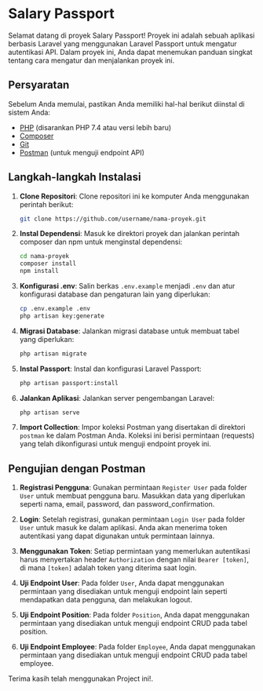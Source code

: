 # Salary Passport

Selamat datang di proyek Salary Passport! Proyek ini adalah sebuah aplikasi berbasis Laravel yang menggunakan Laravel Passport untuk mengatur autentikasi API. Dalam proyek ini, Anda dapat menemukan panduan singkat tentang cara mengatur dan menjalankan proyek ini.

## Persyaratan

Sebelum Anda memulai, pastikan Anda memiliki hal-hal berikut diinstal di sistem Anda:

- [PHP](https://php.net) (disarankan PHP 7.4 atau versi lebih baru)
- [Composer](https://getcomposer.org)
- [Git](https://git-scm.com)
- [Postman](https://www.postman.com) (untuk menguji endpoint API)

## Langkah-langkah Instalasi

1. **Clone Repositori**: Clone repositori ini ke komputer Anda menggunakan perintah berikut:

    ```sh
    git clone https://github.com/username/nama-proyek.git
    ```

2. **Instal Dependensi**: Masuk ke direktori proyek dan jalankan perintah composer dan npm untuk menginstal dependensi:

    ```sh
    cd nama-proyek
    composer install
    npm install
    ```

3. **Konfigurasi .env**: Salin berkas `.env.example` menjadi `.env` dan atur konfigurasi database dan pengaturan lain yang diperlukan:

    ```sh
    cp .env.example .env
    php artisan key:generate
    ```

4. **Migrasi Database**: Jalankan migrasi database untuk membuat tabel yang diperlukan:

    ```sh
    php artisan migrate
    ```

5. **Instal Passport**: Instal dan konfigurasi Laravel Passport:

    ```sh
    php artisan passport:install
    ```

6. **Jalankan Aplikasi**: Jalankan server pengembangan Laravel:

    ```sh
    php artisan serve
    ```

7. **Import Collection**: Impor koleksi Postman yang disertakan di direktori `postman` ke dalam Postman Anda. Koleksi ini berisi permintaan (requests) yang telah dikonfigurasi untuk menguji endpoint proyek ini.

## Pengujian dengan Postman

1. **Registrasi Pengguna**: Gunakan permintaan `Register User` pada folder `User` untuk membuat pengguna baru. Masukkan data yang diperlukan seperti nama, email, password, dan password_confirmation.

2. **Login**: Setelah registrasi, gunakan permintaan `Login User` pada folder `User` untuk masuk ke dalam aplikasi. Anda akan menerima token autentikasi yang dapat digunakan untuk permintaan lainnya.

3. **Menggunakan Token**: Setiap permintaan yang memerlukan autentikasi harus menyertakan header `Authorization` dengan nilai `Bearer [token]`, di mana `[token]` adalah token yang diterima saat login.

4. **Uji Endpoint User**: Pada folder `User`, Anda dapat menggunakan permintaan yang disediakan untuk menguji endpoint lain seperti mendapatkan data pengguna, dan melakukan logout.

5. **Uji Endpoint Position**: Pada folder `Position`, Anda dapat menggunakan permintaan yang disediakan untuk menguji endpoint CRUD pada tabel position.

6. **Uji Endpoint Employee**: Pada folder `Employee`, Anda dapat menggunakan permintaan yang disediakan untuk menguji endpoint CRUD pada tabel employee.

Terima kasih telah menggunakan Project ini!.